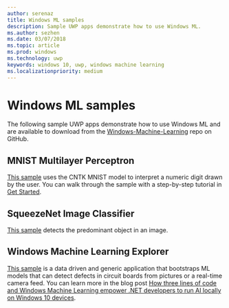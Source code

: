 ```yaml
---
author: serenaz
title: Windows ML samples
description: Sample UWP apps demonstrate how to use Windows ML.
ms.author: sezhen
ms.date: 03/07/2018
ms.topic: article
ms.prod: windows
ms.technology: uwp
keywords: windows 10, uwp, windows machine learning
ms.localizationpriority: medium
---
```


# Windows ML samples

The following sample UWP apps demonstrate how to use Windows ML and are available to download from the [Windows-Machine-Learning](https://github.com/Microsoft/Windows-Machine-Learning) repo on GitHub.

## MNIST Multilayer Perceptron

[This sample](https://github.com/Microsoft/Windows-Machine-Learning/tree/master/Samples/UWP/MNIST) uses the CNTK MNIST model to interpret a numeric digit drawn by the user. You can walk through the sample with a step-by-step tutorial in [Get Started](get-started.md).

## SqueezeNet Image Classifier

[This sample](https://github.com/Microsoft/Windows-Machine-Learning/tree/master/Samples/UWP/SqueezeNetObjectDetection) detects the predominant object in an image.

## Windows Machine Learning Explorer

[This sample](https://github.com/Microsoft/Windows-Machine-Learning/tree/master/Samples/UWP/WinMLExplorer) is a data driven and generic application that bootstraps ML models that can detect defects in circuit boards from pictures or a real-time camera feed. You can learn more in the blog post [How three lines of code and Windows Machine Learning empower .NET developers to run AI locally on Windows 10 devices](https://aka.ms/winmlfordevsblog). 
